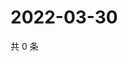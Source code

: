 # 2022-03-30

共 0 条

<!-- BEGIN WEIBO -->
<!-- 最后更新时间 Wed Mar 30 2022 07:00:43 GMT+0800 (China Standard Time) -->

<!-- END WEIBO -->
